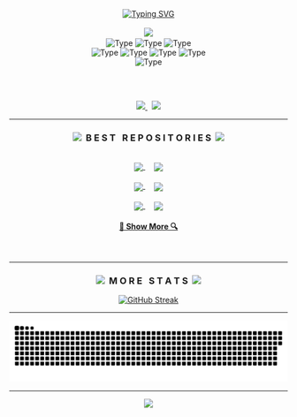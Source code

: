 <div align=center>
  <a href="https://git.io/typing-svg"><img src="http://readme-typing-svg.herokuapp.com?font=Fira+Code&duration=4000&pause=1000&color=FFFFFF&center=true&width=520&lines=Hey+there!+My+name+is+Andorka+Dominik;I'm+a+Web+Developer;I'm+a+Syntax+Error+Enthusiast" alt="Typing SVG" /></a>
</div>

<br />

<div align=center>
  <a href="https://github.com/AndorkaDominik/">
    <img src="https://github-readme-stats.vercel.app/api?username=AndorkaDominik&show_icons=true&icon_color=FFFFFF&theme=dark&bg_color=FFFFFF00&hide_title=true&hide_border=true&hide=prs,stars&include_all_commits=true" />
  </a>
</div>

<div align="center">
  <img alt="Type" src="https://img.shields.io/badge/javascript-000000?style=for-the-badge&color=FFFFFF" />
  <img alt="Type" src="https://img.shields.io/badge/react-000000?style=for-the-badge&color=FFFFFF" />
  <img alt="Type" src="https://img.shields.io/badge/next.js-000000?style=for-the-badge&color=FFFFFF" />
  <br/>
  <img alt="Type" src="https://img.shields.io/badge/java-000000?style=for-the-badge&color=FFFFFF" />
  <img alt="Type" src="https://img.shields.io/badge/c++-000000?style=for-the-badge&color=FFFFFF" />
  <img alt="Type" src="https://img.shields.io/badge/c-000000?style=for-the-badge&color=FFFFFF" />
  <img alt="Type" src="https://img.shields.io/badge/python-000000?style=for-the-badge&color=FFFFFF" />
  <br/>
  <img alt="Type" src="https://img.shields.io/badge/react_native-000000?style=for-the-badge&color=FFFFFF" />
</div>

<br><br>

<div align="center">
  <a href="https://www.linkedin.com/in/dominik-andorka-86820427b">
    <img src="https://img.shields.io/badge/LinkedIn%20-%0A66C2.svg?&style=for-the-badge&logo=LinkedIn&logoColor=000000&color=FFFFFF" target="_blank"/>
  </a>
  &nbsp;
  <a href="https://www.andorkavk.hu">
    <img src="https://img.shields.io/badge/Latest_Project%20-%FFFFFF.svg?&style=for-the-badge&logo=Vercel&logoColor=000000&color=FFFFFF" target="_blank"/>
  </a>
</div>

<hr>

<h3 align="center"><img src="https://slackmojis.com/emojis/59967-duck_dance/download" width="30"/>&nbsp;&nbsp;B E S T &nbsp; R E P O S I T O R I E S&nbsp;&nbsp;<img src="https://slackmojis.com/emojis/59967-duck_dance/download" width="30"/></h3>

<br> 

<div width="100%" align="center">
  <a align="center" href="https://github.com/AndorkaDominik/CryptoTracker" title="CryptoTracker">
    <img align="center" height="115" src="https://github-readme-stats-git-masterrstaa-rickstaa.vercel.app/api/pin/?username=AndorkaDominik&repo=CryptoTracker&theme=dark&icon_color=FFFFFF&border_color=FFFFFF&bg_color=FFFFFF00&border_radius=10">
  </a>
  &nbsp;&nbsp;&nbsp;
   <a align="center" href="https://github.com/AndorkaDominik/Quiz" title="Quiz">
    <img align="center" height="115" src="https://github-readme-stats-git-masterrstaa-rickstaa.vercel.app/api/pin/?username=AndorkaDominik&repo=Quiz&theme=dark&icon_color=FFFFFF&border_color=FFFFFF&bg_color=FFFFFF00&border_radius=10">
  </a>
  
</div>

<br> 

<div width="100%" align="center">
  <a align="center" href="https://github.com/AndorkaDominik/StudentScoreboard" title="StudentScoreboard">
    <img align="center" height="115" src="https://github-readme-stats-git-masterrstaa-rickstaa.vercel.app/api/pin/?username=AndorkaDominik&repo=StudentScoreboard&theme=dark&icon_color=FFFFFF&border_color=FFFFFF&bg_color=FFFFFF00&border_radius=10">
  </a>
  &nbsp;&nbsp;&nbsp;
  <a align="center" href="https://github.com/AndorkaDominik/Tic-Tac-Toe" title="Tic-Tac-Toe">
    <img align="center" height="115" src="https://github-readme-stats-git-masterrstaa-rickstaa.vercel.app/api/pin/?username=AndorkaDominik&repo=Tic-Tac-Toe&theme=dark&icon_color=FFFFFF&border_color=FFFFFF&bg_color=FFFFFF00&border_radius=10">
  </a>  
</div>

<br />

<div width="100%" align="center">
 <a align="center" href="https://github.com/AndorkaDominik/Weather-App" title="Weather-App">
    <img align="center" height="115" src="https://github-readme-stats-git-masterrstaa-rickstaa.vercel.app/api/pin/?username=AndorkaDominik&repo=Weather-App&theme=dark&icon_color=FFFFFF&border_color=FFFFFF&bg_color=FFFFFF00&border_radius=10">
  </a>
  &nbsp;&nbsp;&nbsp;
   <a align="center" href="https://github.com/AndorkaDominik/Quiz-App" title="Quiz-App">
    <img align="center" height="115" src="https://github-readme-stats-git-masterrstaa-rickstaa.vercel.app/api/pin/?username=AndorkaDominik&repo=Quiz-App&theme=dark&icon_color=FFFFFF&border_color=FFFFFF&bg_color=FFFFFF00&border_radius=10">
   </a>
</div>

<h4 align="center">
  <a href="https://github.com/AndorkaDominik?tab=repositories" title="Show Repositories">🔎 Show More 🔍</a>
</h4>

<br/>

<hr />
<h3 align="center"><img src="https://emojis.slackmojis.com/emojis/images/1712916265/92029/pedro.gif?1712916265" width="30"/>&nbsp;&nbsp;M O R E &nbsp; S T A T S&nbsp;&nbsp;<img src="https://emojis.slackmojis.com/emojis/images/1712916265/92029/pedro.gif?1712916265" width="30"/></h3>

<div align="center">
 <a href="https://git.io/streak-stats"><img src="https://github-readme-streak-stats-one-pi.vercel.app?user=AndorkaDominik&theme=highcontrast&hide_border=true&background=transparent" alt="GitHub Streak" /></a>
</div>

<hr />
<div align="center">
  
  ![Cool looking snake](./github-snake.svg)

</div>

<hr />

<div align="center">

<img src="https://emojis.slackmojis.com/emojis/images/1721793844/95229/nookoutq.gif?1721793844" width="50%" />

</div>
